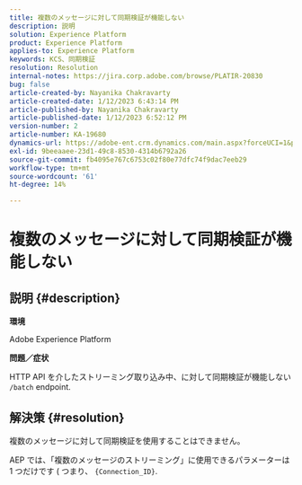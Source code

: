 ```yaml
---
title: 複数のメッセージに対して同期検証が機能しない
description: 説明
solution: Experience Platform
product: Experience Platform
applies-to: Experience Platform
keywords: KCS、同期検証
resolution: Resolution
internal-notes: https://jira.corp.adobe.com/browse/PLATIR-20830
bug: false
article-created-by: Nayanika Chakravarty
article-created-date: 1/12/2023 6:43:14 PM
article-published-by: Nayanika Chakravarty
article-published-date: 1/12/2023 6:52:12 PM
version-number: 2
article-number: KA-19680
dynamics-url: https://adobe-ent.crm.dynamics.com/main.aspx?forceUCI=1&pagetype=entityrecord&etn=knowledgearticle&id=f7d460f5-a892-ed11-aad1-6045bd006c82
exl-id: 9beeaaee-23d1-49c8-8530-4314b6792a26
source-git-commit: fb4095e767c6753c02f80e77dfc74f9dac7eeb29
workflow-type: tm+mt
source-wordcount: '61'
ht-degree: 14%

---
```


# 複数のメッセージに対して同期検証が機能しない

## 説明 {#description}


<b>環境</b>

Adobe Experience Platform

<b>問題／症状</b>

HTTP API を介したストリーミング取り込み中、に対して同期検証が機能しない `/batch` endpoint.


## 解決策 {#resolution}


複数のメッセージに対して同期検証を使用することはできません。

AEP では、「複数のメッセージのストリーミング」に使用できるパラメーターは 1 つだけです ( つまり、 `{Connection_ID}`.
